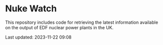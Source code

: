 # Nuke Watch

This repository includes code for retrieving the latest information available on the output of EDF nuclear power plants in the UK.

Last updated: 2023-11-22 09:08